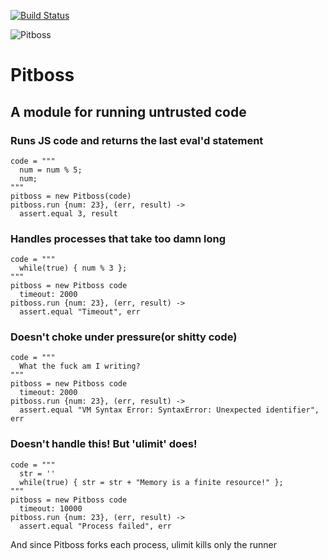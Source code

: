 [![Build
Status](https://secure.travis-ci.org/mdp/pitboss.png)](http://travis-ci.org/mdp/pitboss)

![Pitboss](http://s3.amazonaws.com/img.mdp.im/renobankclubinside4.jpg_%28705%C3%97453%29-20120923-100859.jpg)

# Pitboss
## A module for running untrusted code


### Runs JS code and returns the last eval'd statement

    code = """
      num = num % 5;
      num;
    """
    pitboss = new Pitboss(code)
    pitboss.run {num: 23}, (err, result) ->
      assert.equal 3, result

### Handles processes that take too damn long

    code = """
      while(true) { num % 3 };
    """
    pitboss = new Pitboss code
      timeout: 2000
    pitboss.run {num: 23}, (err, result) ->
      assert.equal "Timeout", err

### Doesn't choke under pressure(or shitty code)

    code = """
      What the fuck am I writing?
    """
    pitboss = new Pitboss code
      timeout: 2000
    pitboss.run {num: 23}, (err, result) ->
      assert.equal "VM Syntax Error: SyntaxError: Unexpected identifier", err

### Doesn't handle this! But 'ulimit' does!

    code = """
      str = ''
      while(true) { str = str + "Memory is a finite resource!" };
    """
    pitboss = new Pitboss code
      timeout: 10000
    pitboss.run {num: 23}, (err, result) ->
      assert.equal "Process failed", err

And since Pitboss forks each process, ulimit kills only the runner
